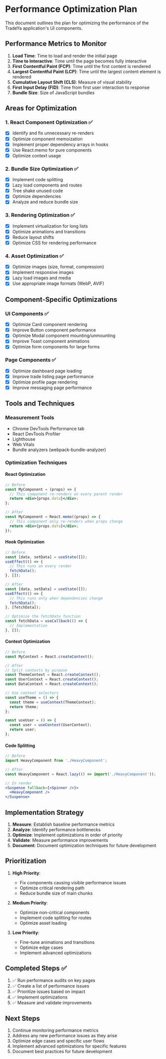 # Performance Optimization Plan

This document outlines the plan for optimizing the performance of the TradeYa application's UI components.

## Performance Metrics to Monitor

1. **Load Time**: Time to load and render the initial page
2. **Time to Interactive**: Time until the page becomes fully interactive
3. **First Contentful Paint (FCP)**: Time until the first content is rendered
4. **Largest Contentful Paint (LCP)**: Time until the largest content element is rendered
5. **Cumulative Layout Shift (CLS)**: Measure of visual stability
6. **First Input Delay (FID)**: Time from first user interaction to response
7. **Bundle Size**: Size of JavaScript bundles

## Areas for Optimization

### 1. React Component Optimization ✅

- [x] Identify and fix unnecessary re-renders
- [x] Optimize component memoization
- [x] Implement proper dependency arrays in hooks
- [x] Use React.memo for pure components
- [x] Optimize context usage

### 2. Bundle Size Optimization ✅

- [x] Implement code splitting
- [x] Lazy load components and routes
- [x] Tree shake unused code
- [x] Optimize dependencies
- [x] Analyze and reduce bundle size

### 3. Rendering Optimization ✅

- [x] Implement virtualization for long lists
- [x] Optimize animations and transitions
- [x] Reduce layout shifts
- [x] Optimize CSS for rendering performance

### 4. Asset Optimization ✅

- [x] Optimize images (size, format, compression)
- [x] Implement responsive images
- [x] Lazy load images and media
- [x] Use appropriate image formats (WebP, AVIF)

## Component-Specific Optimizations

### UI Components ✅

- [x] Optimize Card component rendering
- [x] Improve Button component performance
- [x] Optimize Modal component mounting/unmounting
- [x] Improve Toast component animations
- [x] Optimize form components for large forms

### Page Components ✅

- [x] Optimize dashboard page loading
- [x] Improve trade listing page performance
- [x] Optimize profile page rendering
- [x] Improve messaging page performance

## Tools and Techniques

### Measurement Tools

- Chrome DevTools Performance tab
- React DevTools Profiler
- Lighthouse
- Web Vitals
- Bundle analyzers (webpack-bundle-analyzer)

### Optimization Techniques

#### React Optimization

```jsx
// Before
const MyComponent = (props) => {
  // This component re-renders on every parent render
  return <div>{props.data}</div>;
};

// After
const MyComponent = React.memo((props) => {
  // This component only re-renders when props change
  return <div>{props.data}</div>;
});
```

#### Hook Optimization

```jsx
// Before
const [data, setData] = useState([]);
useEffect(() => {
  // This runs on every render
  fetchData();
}, []);

// After
const [data, setData] = useState([]);
useEffect(() => {
  // This runs only when dependencies change
  fetchData();
}, [fetchData]);

// Optimize the fetchData function
const fetchData = useCallback(() => {
  // Implementation
}, []);
```

#### Context Optimization

```jsx
// Before
const MyContext = React.createContext();

// After
// Split contexts by purpose
const ThemeContext = React.createContext();
const UserContext = React.createContext();
const DataContext = React.createContext();

// Use context selectors
const useTheme = () => {
  const theme = useContext(ThemeContext);
  return theme;
};

const useUser = () => {
  const user = useContext(UserContext);
  return user;
};
```

#### Code Splitting

```jsx
// Before
import HeavyComponent from './HeavyComponent';

// After
const HeavyComponent = React.lazy(() => import('./HeavyComponent'));

// In render
<Suspense fallback={<Spinner />}>
  <HeavyComponent />
</Suspense>
```

## Implementation Strategy

1. **Measure**: Establish baseline performance metrics
2. **Analyze**: Identify performance bottlenecks
3. **Optimize**: Implement optimizations in order of priority
4. **Validate**: Measure performance improvements
5. **Document**: Document optimization techniques for future development

## Prioritization

1. **High Priority**:
   - Fix components causing visible performance issues
   - Optimize critical rendering path
   - Reduce bundle size of main chunks

2. **Medium Priority**:
   - Optimize non-critical components
   - Implement code splitting for routes
   - Optimize asset loading

3. **Low Priority**:
   - Fine-tune animations and transitions
   - Optimize edge cases
   - Implement advanced optimizations

## Completed Steps ✅

1. ✅ Run performance audits on key pages
2. ✅ Create a list of performance issues
3. ✅ Prioritize issues based on impact
4. ✅ Implement optimizations
5. ✅ Measure and validate improvements

## Next Steps

1. Continue monitoring performance metrics
2. Address any new performance issues as they arise
3. Optimize edge cases and specific user flows
4. Implement advanced optimizations for specific features
5. Document best practices for future development
